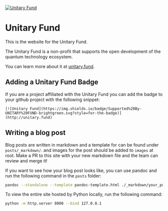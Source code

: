 [![Unitary Fund](https://img.shields.io/badge/Supported%20By-UNITARY%20FUND-brightgreen.svg?style=for-the-badge)](http://unitary.fund)

# Unitary Fund

This is the website for the Unitary Fund.

The Unitary Fund is a non-profit that supports the open development of 
the quantum technology ecosystem.

You can learn more about it at [unitary.fund](http://unitary.fund).

## Adding a Unitary Fund Badge

If you are a project affiliated with the Unitary Fund you can 
add the badge to your github project with the following snippet:

```
[![Unitary Fund](https://img.shields.io/badge/Supported%20By-UNITARY%20FUND-brightgreen.svg?style=for-the-badge)](http://unitary.fund)
```

## Writing a blog post

Blog posts are written in markdown and a template for can be found under `posts/_markdown/`. and images for the post should be added to `images` at root.
Make a PR to this site with your new markdown file and the team can review and merge it!

If you want to see how your blog post looks like, you can use pandoc and run the following command in the `posts` folder:

```bash
pandoc --standalone --template pandoc-template.html ./_markdown/your_post.md -o your_post.html
```

To view the entire site hosted by Python locally, run the following command:

```bash
python -m http.server 8000 --bind 127.0.0.1
```
